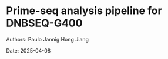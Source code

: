 # Prime-seq analysis pipeline for DNBSEQ-G400

Authors:    Paulo Jannig
    Hong Jiang

Date: 2025-04-08


